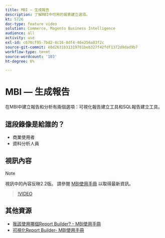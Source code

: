 ```yaml
---
title: MBI — 生成報告
description: 了解MBI中可用的報表建立選項。
kt: 5726
doc-type: feature video
solution: Commerce, Magento Business Intelligence
audience: all
activity: use
exl-id: c678cf95-7bd2-4c16-8df4-46e256a83f2c
source-git-commit: e8d2631b31319701beb327f42fdf1372d9dad9b7
workflow-type: tm+mt
source-wordcount: '103'
ht-degree: 0%

---
```


# MBI — 生成報告

在MBI中建立報告和分析有兩個選項：可視化報告建立工具和SQL報告建立工具。

## 這段錄像是給誰的？

- 商業使用者
- 資料分析人員

## 視訊內容

>[!NOTE]
>
>視訊中的內容反映2.2版。 請參閱 [MBI使用手冊](https://experienceleague.adobe.com/docs/commerce-business-intelligence/mbi/guide-overview.html) 以取得最新資訊。

>[!VIDEO](https://video.tv.adobe.com/v/35981?quality=12&learn=on)

## 其他資源

- [我該使用哪個Report Builder? - MBI使用手冊](https://experienceleague.adobe.com/docs/commerce-business-intelligence/mbi/build/reports/report-builder-options.html)
- [可視化Report Builder- MBI使用手冊](https://experienceleague.adobe.com/docs/commerce-business-intelligence/mbi/build/reports/ess-rpt-build-visual.html)
